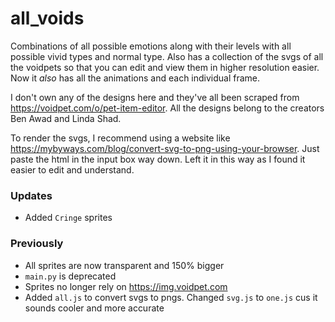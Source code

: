 # all_voids

Combinations of all possible emotions along with their levels with all possible vivid types and normal type.
Also has a collection of the svgs of all the voidpets so that you can edit and view them in higher resolution easier.
Now it _also_ has all the animations and each individual frame.

I don't own any of the designs here and they've all been scraped from https://voidpet.com/o/pet-item-editor. All the designs belong to the creators Ben Awad and Linda Shad.

To render the svgs, I recommend using a website like https://mybyways.com/blog/convert-svg-to-png-using-your-browser. Just paste the html in the input box way down. Left it in this way as I found it easier to edit and understand.

### Updates

-   Added `Cringe` sprites

### Previously

-   All sprites are now transparent and 150% bigger
-   `main.py` is deprecated
-   Sprites no longer rely on https://img.voidpet.com
-   Added `all.js` to convert svgs to pngs. Changed `svg.js` to `one.js` cus it sounds cooler and more accurate

